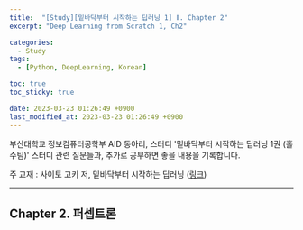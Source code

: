 ```yaml
---
title:  "[Study][밑바닥부터 시작하는 딥러닝 1] Ⅱ. Chapter 2"
excerpt: "Deep Learning from Scratch 1, Ch2"

categories:
  - Study
tags:
  - [Python, DeepLearning, Korean]

toc: true
toc_sticky: true

date: 2023-03-23 01:26:49 +0900
last_modified_at: 2023-03-23 01:26:49 +0900
---
```

부산대학교 정보컴퓨터공학부 AID 동아리, 스터디 '밑바닥부터 시작하는 딥러닝 1권 (홀수팀)' 스터디 관련 질문들과, 추가로 공부하면 좋을 내용을 기록합니다.

주 교재 : 사이토 고키 저, 밑바닥부터 시작하는 딥러닝 ([링크](https://search.shopping.naver.com/book/catalog/32486532054?cat_id=50010921&frm=PBOKMOD&query=%EB%B0%91%EB%B0%94%EB%8B%A5%EB%B6%80%ED%84%B0+%EC%8B%9C%EC%9E%91%ED%95%98%EB%8A%94+%EB%94%A5%EB%9F%AC%EB%8B%9D&NaPm=ct%3Dlfjfev00%7Cci%3D63d2cbc6e28f9f3a3e6f6caff1ad43becd7611d1%7Ctr%3Dboknx%7Csn%3D95694%7Chk%3D6658236756ea9ddff6f3427c3aea96229d588096))

---

## Chapter 2. 퍼셉트론
